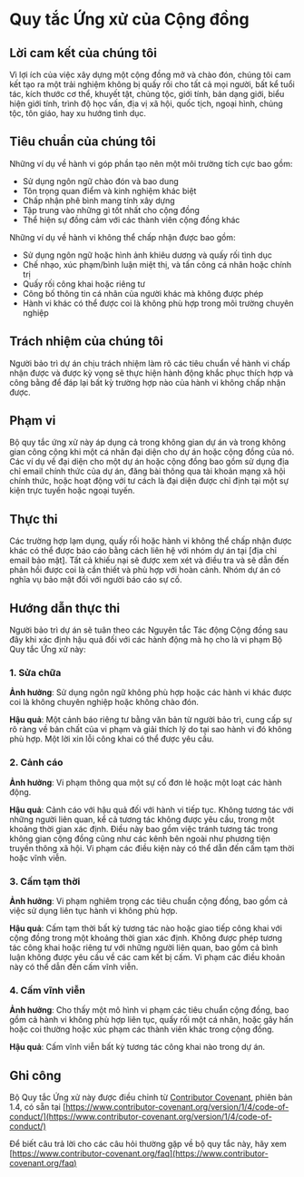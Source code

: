 # Quy tắc Ứng xử của Cộng đồng

## Lời cam kết của chúng tôi

Vì lợi ích của việc xây dựng một cộng đồng mở và chào đón, chúng tôi cam kết tạo ra một trải nghiệm không bị quấy rối cho tất cả mọi người, bất kể tuổi tác, kích thước cơ thể, khuyết tật, chủng tộc, giới tính, bản dạng giới, biểu hiện giới tính, trình độ học vấn, địa vị xã hội, quốc tịch, ngoại hình, chủng tộc, tôn giáo, hay xu hướng tình dục.

## Tiêu chuẩn của chúng tôi

Những ví dụ về hành vi góp phần tạo nên một môi trường tích cực bao gồm:

- Sử dụng ngôn ngữ chào đón và bao dung
- Tôn trọng quan điểm và kinh nghiệm khác biệt
- Chấp nhận phê bình mang tính xây dựng
- Tập trung vào những gì tốt nhất cho cộng đồng
- Thể hiện sự đồng cảm với các thành viên cộng đồng khác

Những ví dụ về hành vi không thể chấp nhận được bao gồm:

- Sử dụng ngôn ngữ hoặc hình ảnh khiêu dương và quấy rối tình dục
- Chế nhạo, xúc phạm/bình luận miệt thị, và tấn công cá nhân hoặc chính trị
- Quấy rối công khai hoặc riêng tư
- Công bố thông tin cá nhân của người khác mà không được phép
- Hành vi khác có thể được coi là không phù hợp trong môi trường chuyên nghiệp

## Trách nhiệm của chúng tôi

Người bảo trì dự án chịu trách nhiệm làm rõ các tiêu chuẩn về hành vi chấp nhận được và được kỳ vọng sẽ thực hiện hành động khắc phục thích hợp và công bằng để đáp lại bất kỳ trường hợp nào của hành vi không chấp nhận được.

## Phạm vi

Bộ quy tắc ứng xử này áp dụng cả trong không gian dự án và trong không gian công cộng khi một cá nhân đại diện cho dự án hoặc cộng đồng của nó. Các ví dụ về đại diện cho một dự án hoặc cộng đồng bao gồm sử dụng địa chỉ email chính thức của dự án, đăng bài thông qua tài khoản mạng xã hội chính thức, hoặc hoạt động với tư cách là đại diện được chỉ định tại một sự kiện trực tuyến hoặc ngoại tuyến.

## Thực thi

Các trường hợp lạm dụng, quấy rối hoặc hành vi không thể chấp nhận được khác có thể được báo cáo bằng cách liên hệ với nhóm dự án tại [địa chỉ email bảo mật]. Tất cả khiếu nại sẽ được xem xét và điều tra và sẽ dẫn đến phản hồi được coi là cần thiết và phù hợp với hoàn cảnh. Nhóm dự án có nghĩa vụ bảo mật đối với người báo cáo sự cố.

## Hướng dẫn thực thi

Người bảo trì dự án sẽ tuân theo các Nguyên tắc Tác động Cộng đồng sau đây khi xác định hậu quả đối với các hành động mà họ cho là vi phạm Bộ Quy tắc Ứng xử này:

### 1. Sửa chữa

**Ảnh hưởng**: Sử dụng ngôn ngữ không phù hợp hoặc các hành vi khác được coi là không chuyên nghiệp hoặc không chào đón.

**Hậu quả**: Một cảnh báo riêng tư bằng văn bản từ người bảo trì, cung cấp sự rõ ràng về bản chất của vi phạm và giải thích lý do tại sao hành vi đó không phù hợp. Một lời xin lỗi công khai có thể được yêu cầu.

### 2. Cảnh cáo

**Ảnh hưởng**: Vi phạm thông qua một sự cố đơn lẻ hoặc một loạt các hành động.

**Hậu quả**: Cảnh cáo với hậu quả đối với hành vi tiếp tục. Không tương tác với những người liên quan, kể cả tương tác không được yêu cầu, trong một khoảng thời gian xác định. Điều này bao gồm việc tránh tương tác trong không gian cộng đồng cũng như các kênh bên ngoài như phương tiện truyền thông xã hội. Vi phạm các điều kiện này có thể dẫn đến cấm tạm thời hoặc vĩnh viễn.

### 3. Cấm tạm thời

**Ảnh hưởng**: Vi phạm nghiêm trọng các tiêu chuẩn cộng đồng, bao gồm cả việc sử dụng liên tục hành vi không phù hợp.

**Hậu quả**: Cấm tạm thời bất kỳ tương tác nào hoặc giao tiếp công khai với cộng đồng trong một khoảng thời gian xác định. Không được phép tương tác công khai hoặc riêng tư với những người liên quan, bao gồm cả bình luận không được yêu cầu về các cam kết bị cấm. Vi phạm các điều khoản này có thể dẫn đến cấm vĩnh viễn.

### 4. Cấm vĩnh viễn

**Ảnh hưởng**: Cho thấy một mô hình vi phạm các tiêu chuẩn cộng đồng, bao gồm cả hành vi không phù hợp liên tục, quấy rối một cá nhân, hoặc gây hấn hoặc coi thường hoặc xúc phạm các thành viên khác trong cộng đồng.

**Hậu quả**: Cấm vĩnh viễn bất kỳ tương tác công khai nào trong dự án.

## Ghi công

Bộ Quy tắc Ứng xử này được điều chỉnh từ [Contributor Covenant][homepage], phiên bản 1.4, có sẵn tại [https://www.contributor-covenant.org/version/1/4/code-of-conduct/](https://www.contributor-covenant.org/version/1/4/code-of-conduct/)

[homepage]: https://www.contributor-covenant.org

Để biết câu trả lời cho các câu hỏi thường gặp về bộ quy tắc này, hãy xem [https://www.contributor-covenant.org/faq](https://www.contributor-covenant.org/faq)
